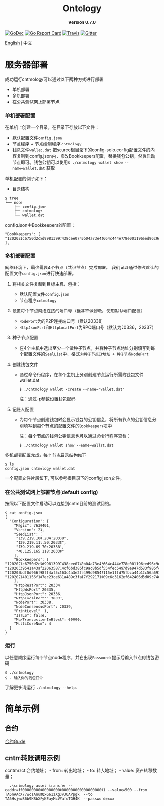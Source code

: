 
<h1 align="center">Ontology </h1>
<h4 align="center">Version 0.7.0 </h4>

[![GoDoc](https://godoc.org/github.com/cntmio/cntmology?status.svg)](https://godoc.org/github.com/cntmio/cntmology)
[![Go Report Card](https://goreportcard.com/badge/github.com/cntmio/cntmology)](https://goreportcard.com/report/github.com/cntmio/cntmology)
[![Travis](https://travis-ci.org/cntmio/cntmology.svg?branch=master)](https://travis-ci.org/cntmio/cntmology)
[![Gitter](https://badges.gitter.im/Join%20Chat.svg)](https://gitter.im/cntmio/cntmology?utm_source=badge&utm_medium=badge&utm_campaign=pr-badge)

[English](testnet.md) | 中文

# 服务器部署
成功运行cntmology可以通过以下两种方式进行部署

* 单机部署
* 多机部署
 * 在公共测试网上部署节点

### 单机部署配置

在单机上创建一个目录，在目录下存放以下文件：
- 默认配置文件`config.json`
- 节点程序 + 节点控制程序 `cntmology`
- 钱包文件`wallet.dat`
把source根目录下的config-solo.config配置文件的内容复制到config.json内，修改Bookkeepers配置，替换钱包公钥，然后启动节点即可。钱包公钥可以使用`$ ./cntmology wallet show --name=wallet.dat` 获取

单机配置的例子如下：
- 目录结构

```shell
$ tree
└── node
    ├── config.json
    ├── cntmology
    └── wallet.dat
```
config.json中Bookkeepers的配置：
```
"Bookkeepers": [ "1202021c6750d2c5d99813997438cee0740b04a73e42664c444e778e001196eed96c9d" ],
```

### 多机部署配置

网络环境下，最少需要4个节点（共识节点）完成部署。
我们可以通过修改默认的配置文件`config.json`进行快速部署。

1. 将相关文件复制到目标主机，包括：
    - 默认配置文件`config.json`
    - 节点程序`cntmology`

2. 设置每个节点网络连接的端口号（推荐不做修改，使用默认端口配置）
    - `NodePort`为的P2P连接端口号（默认20338）
    - `HttpJsonPort`和`HttpLocalPort`为RPC端口号（默认为20336，20337）

3. 种子节点配置
    - 在4个主机中选出至少一个做种子节点，并将种子节点地址分别填写到每个配置文件的`SeelList`中，格式为`种子节点IP地址 + 种子节点NodePort`

4. 创建钱包文件
    - 通过命令行程序，在每个主机上分别创建节点运行所需的钱包文件wallet.dat 
      
        `$ ./cntmology wallet -create --name="wallet.dat"` 

        注：通过-p参数设置钱包密码

5. 记账人配置
    - 为每个节点创建钱包时会显示钱包的公钥信息，将所有节点的公钥信息分别填写到每个节点的配置文件的`Bookkeepers`项中
    
        注：每个节点的钱包公钥信息也可以通过命令行程序查看：
    
        `$ ./cntmology wallet show --name=wallet.dat` 


多机部署配置完成，每个节点目录结构如下

```shell
$ ls
config.json cntmology wallet.dat
```

一个配置文件片段如下, 可以参考根目录下的config.json文件。

### 在公共测试网上部署节点(default config)
按照以下配置文件启动可以连接到cntm目前的测试网络。

```shell
$ cat config.json
{
  "Configuration": {
    "Magic": 7630401,
    "Version": 23,
    "SeedList": [
     "139.219.108.204:20338",
     "139.219.111.50:20338",
     "139.219.69.70:20338",
     "40.125.165.118:20338"
    ],
    "Bookkeepers": [
"1202021c6750d2c5d99813997438cee0740b04a73e42664c444e778e001196eed96c9d",
"12020339541a43af2206358714cf6bd385fc9ac8b5df554fec5497d9e947d583f985fc",
"120203bdf0d966f98ff4af5c563c4a3e2fe499d98542115e1ffd75fbca44b12c56a591",
"1202021401156f187ec23ce631a489c3fa17f292171009c6c3162ef642406d3d09c74d"
    ],
    "HttpRestPort": 20334,
    "HttpWsPort":20335,
    "HttpJsonPort": 20336,
    "HttpLocalPort": 20337,
    "NodePort": 20338,
    "NodeConsensusPort": 20339,
    "PrintLevel": 1,
    "IsTLS": false,
    "MaxTransactionInBlock": 60000,
    "MultiCoreNum": 4
  }
}

```

### 运行
以任意顺序运行每个节点node程序，并在出现`Password:`提示后输入节点的钱包密码

```shell
$ ./cntmology
$ - 输入你的钱包口令
```

了解更多请运行 `./cntmology --help`.

# 简单示例
## 合约
[合约Guide](https://github.com/cntmio/documentation/tree/master/smart-ccntmract-tutorial)

## cntm转账调用示例
  ccntmract:合约地址； - from: 转出地址； - to: 转入地址； - value: 资产转移数量；
```shell
  .\cntmology asset transfer --caddr=ff00000000000000000000000000000000000001 --value=500 --from  TA6nAAdX77wcsAnuBQxG61zXg3vJUAPpgk  --to TA6Hsjww86b9KBbXFyKEayMcVVafoTGH4K  --password=xxx
```